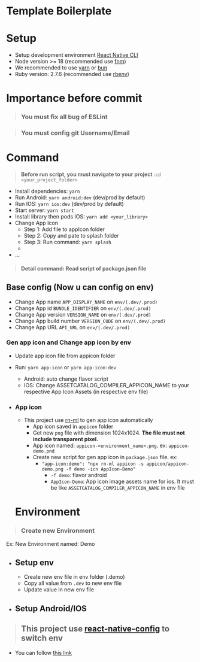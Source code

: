 # Template Boilerplate

# Setup

- Setup development environment [React Native CLI](https://reactnative.dev/docs/environment-setup)
- Node version >= 18 (recommended use [fnm](https://github.com/Schniz/fnm))
- We recommended to use [yarn](https://classic.yarnpkg.com/en/docs/install/#mac-stable) or [bun](https://bun.sh/)
- Ruby version: 2.7.6 (recommended use [rbenv](https://github.com/rbenv/rbenv))

# Importance before commit

>### <strong>You must fix all bug of ESLint </strong>

>### <strong>You must config git Username/Email</strong>

# Command

> <strong>Before run script, you must navigate to your project</strong> :``` cd <your_project_folder> ```

- Install dependencies: ``` yarn ```
- Run Android: ``` yarn android:dev ``` (dev/prod by default)
- Run IOS: ``` yarn ios:dev ``` (dev/prod by default)
- Start server: ``` yarn start ```
- Install library then pods IOS: ``` yarn add <your_library> ```
- Change App Icon
  - Step 1: Add file to appIcon folder
  - Step 2: Copy and pate to splash folder
  - Step 3: Run command: ``` yarn splash ```
  -
- ...

> #### Detail command: Read script of package.json file

## Base config (Now u can config on env)

- Change App name ``` APP_DISPLAY_NAME ``` on ``` env/(.dev/.prod) ```
- Change App id ``` BUNDLE_IDENTIFIER ``` on ``` env/(.dev/.prod) ```
- Change App version ``` VERSION_NAME ``` on ``` env/(.dev/.prod) ```
- Change App build number ``` VERSION_CODE ``` on ``` env/(.dev/.prod) ```
- Change App URL ``` API_URL ``` on ``` env/(.dev/.prod) ```

### Gen app icon and Change app icon by env

- Update app icon file from appicon folder
- Run: ``` yarn app-icon ``` or ``` yarn app-icon:dev ```
  - Android: auto change flavor script
  - IOS: Change ASSETCATALOG_COMPILER_APPICON_NAME to your respective App Icon Assets (in respective env file)

- ### App icon

  - This project use [rn-ml](https://github.com/MasonLe2497/cli-tools) to gen app icon automatically
    - App icon saved in `appicon` folder
    - Get new `png` file with dimension 1024x1024. <b>The file must not include transparent pixel.</b>
    - App icon named: `appicon-<environment_name>.png`. ex: `appicon-demo.pnd`
    - Create new script for gen app icon in `package.json` file. ex:
      - `"app-icon:demo": "npx rn-ml appicon -s appicon/appicon-demo.png -f demo -icn AppIcon-Demo"`
        - `-f demo`: flavor android
        - `AppIcon-Demo`: App icon image assets name for ios. It must be like `ASSETCATALOG_COMPILER_APPICON_NAME` in env file

  # Environment

>### Create new Environment

Ex: New Environment named: Demo

- ## Setup env

  - Create new env file in env folder (.demo)
  - Copy all value from `.dev` to new env file
  - Update value in new env file

- ## Setup Android/IOS

>## This project use [react-native-config](https://github.com/luggit/react-native-config) to switch env
  - You can follow [this link](https://docs.google.com/document/d/1sPg4N7iXEgD_NzbXBRD_SzHPo4p48uJIgG_fC9hK48s/edit)

